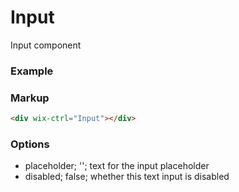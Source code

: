 # Input

Input component

### Example

### Markup
```html
<div wix-ctrl="Input"></div>
```

### Options

* placeholder; ''; text for the input placeholder
* disabled; false; whether this text input is disabled
